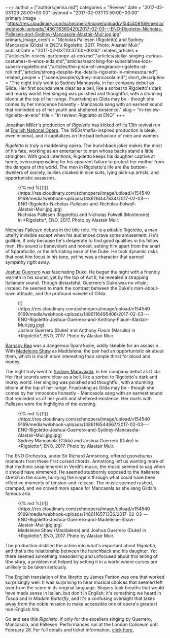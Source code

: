 +++
author = ["authors/jenna.md"]
categories = "Review"
date = "2017-02-03T09:28:00+00:00"
lastmod = "2017-02-03T10:50:00+00:00"
primary_image = "https://res.cloudinary.com/schmopera/image/upload/v1545409169/media/webhook-uploads/1486116360420/2017-02-03---ENO-Rigoletto-Nicholas-Pallesen-and-Sydney-Mancasola-Alastair-Muir.jpg.jpg"
primary_image_credit = "NIcholas Pallesen (Rigoletto) and Sydney Mancasola (Gilda) in ENO's Rigoletto, 2017. Photo: Alastair Muir."
publishDate = "2017-02-03T10:37:00+00:00"
related_articles = ["articles/in-review-partenope-at-eno.md","articles/stellar-singing-curious-costumes-in-enos-aida.md","articles/searching-for-superlatives-locs-suberb-rigoletto.md","articles/the-price-of-vengeance-rigoletto-at-roh.md","articles/strong-despite-the-details-rigoletto-in-minnesota.md"]
related_people = ["scene/people/sydney-mancasola.md"]
short_description = "The night truly went to Sydney Mancasola, in her company debut as Gilda. Her first sounds were clear as a bell, like a sorbet to Rigoletto&#039;s dark and murky world. Her singing was polished and thoughtful, with a stunning bloom at the top of her range. Frustrating as Gilda may be - though she comes by her innocence honestly - Mancasola sang with an earnest sound that reminded us of her youth and sheltered existence."
slug = "in-review-rigoletto-at-eno"
title = "In review: Rigoletto at ENO"
+++

Jonathan Miller's production of *Rigoletto* has kicked off its 13th revival run at [English National Opera](/scene/companies/english-national-opera/). The 1950s/mafia-inspired production is bleak, even minimal, and it capitalizes on the bad behaviour of men and women. 

*Rigoletto* is truly a maddening opera. The hunchback joker makes the most of his fate, working as an entertainer to men whose backs stand a little straighter. With good intentions, Rigoletto keeps his daughter captive at home, overcompensating for his apparent failure to protect her mother from the dangers of the world. The men in Rigoletto's life are the bottom-dwellers of society, bullies cloaked in nice suits, lying pick-up artists, and opportunistic assassins.

<figure data-type="image">{{% md %}}![](https://res.cloudinary.com/schmopera/image/upload/v1545409169/media/webhook-uploads/1486116447834/2017-02-03---ENO-Rigoletto-Nicholas-Pallesen-and-Nicholas-Folwell-Alastair-Muir.jpg.jpg)
<figcaption>Nicholas Pallesen (Rigoletto) and Nicholas Folwell (Monterone) in *Rigoletto*, ENO, 2017. Photo by Alastair Muir.</figcaption>
</figure>

[Nicholas Pallesen](/scene/people/nicholas-pallesen/) debuts in the title role. He is a pitiable Rigoletto, a man utterly invisible except when his audiences crave some amusement. He's gullible, if only because he's desperate to find good qualities in his fellow men. His sound is benevolent and honest, setting him apart from the snarl of Sparafucile, or the infuriating ease of the Duke. He took dynamic risks that cost him focus in his tone, yet he was a character that earned sympathy right away.

[Joshua Guerrero](/scene/people/joshua-guerrero/) was fascinating Duke. He began the night with a friendly warmth in his sound, yet by the top of Act II, he revealed a strapping Italianate sound. Though distasteful, Guerrero's Duke was no villain; instead, he seemed to mark the contrast between the Duke's man-about-town attitude, and the profound naïveté of Gilda.

<figure data-type="image">![](https://res.cloudinary.com/schmopera/image/upload/v1545409169/media/webhook-uploads/1486116495406/2017-02-03---ENO-Rigoletto-Joshua-Guerrero-and-Anthony-Flaum-Alastair-Muir.jpg.jpg)
<figcaption>Joshua Guerrero (Duke) and Anthony Flaum (Marullo) in *Rigoletto*, ENO, 2017. Photo by Alastair Muir.</figcaption>
</figure>

[Barnaby Rea](/scene/people/barnaby-rea/) was a dangerous Sparafucile, oddly likeable for an assassin. With [Madeleine Shaw](/scene/people/madeleine-shaw/) as Maddalena, the pair had an opportunistic air about them, which is much more interesting than simple thirst for blood and money.

The night truly went to [Sydney Mancasola](/scene/people/sydney-mancasola/), in her company debut as Gilda. Her first sounds were clear as a bell, like a sorbet to Rigoletto's dark and murky world. Her singing was polished and thoughtful, with a stunning bloom at the top of her range. Frustrating as Gilda may be - though she comes by her innocence honestly - Mancasola sang with an earnest sound that reminded us of her youth and sheltered existence. Her duets with Pallesen were the highlights of the evening.

<figure data-type="image">{{% md %}}![](https://res.cloudinary.com/schmopera/image/upload/v1545409169/media/webhook-uploads/1486116544667/2017-02-03---ENO-Rigoletto-Joshua-Guerrero-and-Sydney-Mancasola-Alastair-Muir.jpg.jpg)
<figcaption>Sydney Mancasola (Gilda) and Joshua Guerrero (Duke) in *Rigoletto*, ENO, 2017. Photo by Alastair Muir.</figcaption>
</figure>

The ENO Orchestra, under Sir Richard Armstrong, offered goosebump moments from those first cursed chords. Armstrong left us wanting more of that rhythmic snap inherent in Verdi's music; the music seemed to sag when it should have simmered. He seemed stubbornly opposed to the Italianate stretch in the score, hurrying the singers through what could have been effective moments of tension-and-release. The music seemed rushed, cramped, and we craved more space for Mancasola as she sang Gilda's famous aria.

<figure data-type="image">{{% md %}}![](https://res.cloudinary.com/schmopera/image/upload/v1545409169/media/webhook-uploads/1486116571336/2017-02-03---ENO-Rigoletto-Joshua-Guerrero-and-Madeleine-Shaw-Alastair-Muir.jpg.jpg)
<figcaption>Madeleine Shaw (Maddalena) and Joshua Guerrero (Duke) in *Rigoletto*, ENO, 2017. Photo by Alastair Muir.</figcaption>
</figure>

The production distilled the action into what's important about *Rigoletto*, and that's the relationship between the hunchback and his daughter. Yet there seemed something meandering and unfocused about this telling of tthe story, a problem not helped by setting it in a world where curses are unlikely to be taken seriously.

The English translation of the libretto by James Fenton was one that worked surprisingly well. It was surprising to hear musical choices that seemed left over from the score in its original language. Singers took breaths that would have made sense in Italian, but don't in English; it's something we heard in *Tosca* and in *Madam Butterfly*, and it's a confusing oversight that takes away from the noble mission to make accessible one of opera's greatest non-English hits.

Go and see this *Rigoletto*, if only for the excellent singing by Guerrero, Mancasola, and Pallesen. Performances run at the London Coliseum until February 28. For full details and ticket information, [click here.](https://www.eno.org/whats-on/rigoletto/)
